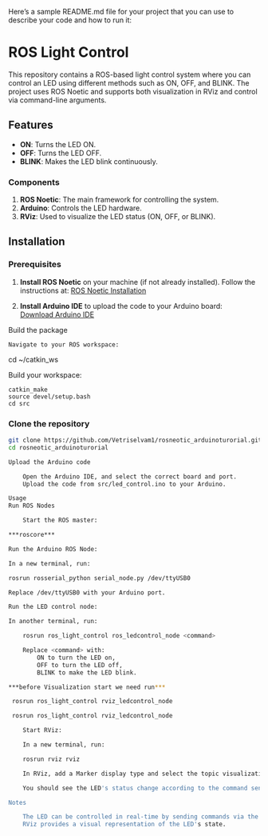 Here’s a sample README.md file for your project that you can use to describe your code and how to run it:

# ROS Light Control

This repository contains a ROS-based light control system where you can control an LED using different methods such as ON, OFF, and BLINK. The project uses ROS Noetic and supports both visualization in RViz and control via command-line arguments.

## Features

- **ON**: Turns the LED ON.
- **OFF**: Turns the LED OFF.
- **BLINK**: Makes the LED blink continuously.

### Components

1. **ROS Noetic**: The main framework for controlling the system.
2. **Arduino**: Controls the LED hardware.
3. **RViz**: Used to visualize the LED status (ON, OFF, or BLINK).

## Installation

### Prerequisites

1. **Install ROS Noetic** on your machine (if not already installed).
   Follow the instructions at: [ROS Noetic Installation](http://wiki.ros.org/noetic/Installation)

2. **Install Arduino IDE** to upload the code to your Arduino board:  
   [Download Arduino IDE](https://www.arduino.cc/en/software)


Build the package

    Navigate to your ROS workspace:

cd ~/catkin_ws

Build your workspace:

    catkin_make
    source devel/setup.bash
    cd src 
### Clone the repository

```bash
git clone https://github.com/Vetriselvam1/rosneotic_arduinoturorial.git
cd rosneotic_arduinoturorial

Upload the Arduino code

    Open the Arduino IDE, and select the correct board and port.
    Upload the code from src/led_control.ino to your Arduino.

Usage
Run ROS Nodes

    Start the ROS master:

***roscore***

Run the Arduino ROS Node:

In a new terminal, run:

rosrun rosserial_python serial_node.py /dev/ttyUSB0

Replace /dev/ttyUSB0 with your Arduino port.

Run the LED control node:

In another terminal, run:

    rosrun ros_light_control ros_ledcontrol_node <command>

    Replace <command> with:
        ON to turn the LED on,
        OFF to turn the LED off,
        BLINK to make the LED blink.

***before Visualization start we need run***

 rosrun ros_light_control rviz_ledcontrol_node

 rosrun ros_light_control rviz_ledcontrol_node

    Start RViz:

    In a new terminal, run:

    rosrun rviz rviz

    In RViz, add a Marker display type and select the topic visualization_marker.

    You should see the LED's status change according to the command sent (ON, OFF, or BLINK).

Notes

    The LED can be controlled in real-time by sending commands via the terminal.
    RViz provides a visual representation of the LED's state.
